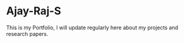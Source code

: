 # Ajay-Raj-S
This is my Portfolio, I will update regularly here about my projects and research papers.
